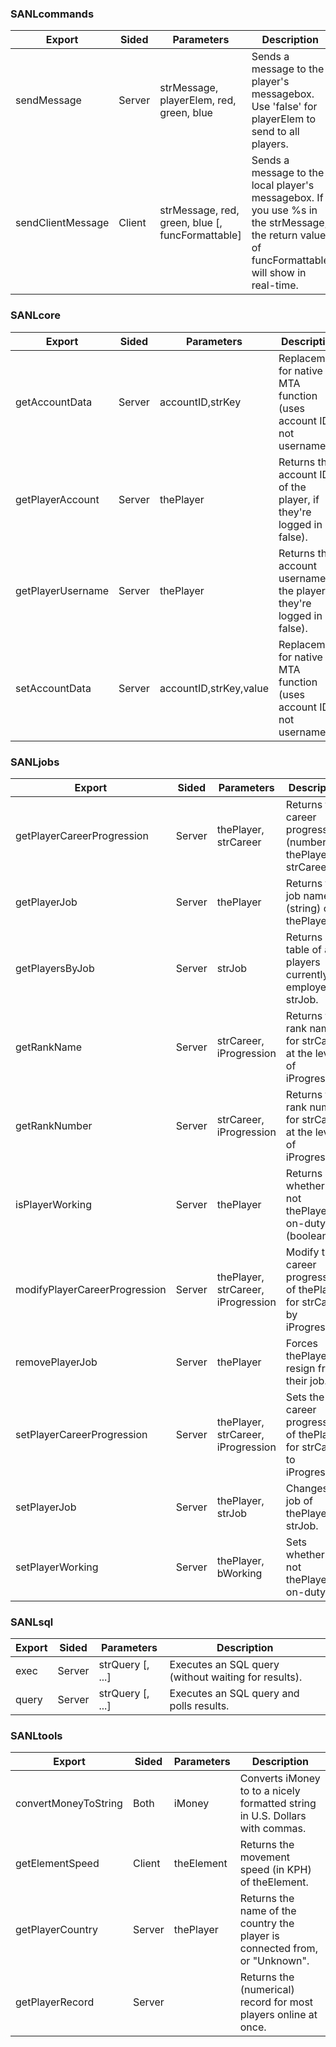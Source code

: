 ### SANLcommands
|Export|Sided|Parameters|Description|
|---|---|---|---|
|sendMessage|Server|strMessage, playerElem, red, green, blue|Sends a message to the player's messagebox. Use 'false' for playerElem to send to all players.|
|sendClientMessage|Client|strMessage, red, green, blue [, funcFormattable]|Sends a message to the local player's messagebox. If you use %s in the strMessage, the return value of funcFormattable will show in real-time.|

### SANLcore
|Export|Sided|Parameters|Description|
|---|---|---|---|
|getAccountData|Server|accountID,strKey|Replacement for native MTA function (uses account ID, not username).|
|getPlayerAccount|Server|thePlayer|Returns the account ID of the player, if they're logged in (or false).|
|getPlayerUsername|Server|thePlayer|Returns the account username of the player, if they're logged in (or false).|
|setAccountData|Server|accountID,strKey,value|Replacement for native MTA function (uses account ID, not username).|

### SANLjobs
|Export|Sided|Parameters|Description|
|---|---|---|---|
|getPlayerCareerProgression|Server|thePlayer, strCareer|Returns the career progression (number) of thePlayer for strCareer.|
|getPlayerJob|Server|thePlayer|Returns the job name (string) of thePlayer.|
|getPlayersByJob|Server|strJob|Returns a table of all players currently employed as strJob.|
|getRankName|Server|strCareer, iProgression|Returns the rank name for strCareer at the level of iProgression.|
|getRankNumber|Server|strCareer, iProgression|Returns the rank number for strCareer at the level of iProgression.|
|isPlayerWorking|Server|thePlayer|Returns whether or not thePlayer is on-duty (boolean).|
|modifyPlayerCareerProgression|Server|thePlayer, strCareer, iProgression|Modify the career progression of thePlayer for strCareer by iProgresion.|
|removePlayerJob|Server|thePlayer|Forces thePlayer to resign from their job.|
|setPlayerCareerProgression|Server|thePlayer, strCareer, iProgression|Sets the career progression of thePlayer for strCareer to iProgression.|
|setPlayerJob|Server|thePlayer, strJob|Changes the job of thePlayer to strJob.|
|setPlayerWorking|Server|thePlayer, bWorking|Sets whether or not thePlayer is on-duty.|

### SANLsql
|Export|Sided|Parameters|Description|
|---|---|---|---|
|exec|Server|strQuery [, ...]|Executes an SQL query (without waiting for results).|
|query|Server|strQuery [, ...]|Executes an SQL query and polls results.|

### SANLtools
|Export|Sided|Parameters|Description|
|---|---|---|---|
|convertMoneyToString|Both|iMoney|Converts iMoney to to a nicely formatted string in U.S. Dollars with commas.|
|getElementSpeed|Client|theElement|Returns the movement speed (in KPH) of theElement.|
|getPlayerCountry|Server|thePlayer|Returns the name of the country the player is connected from, or "Unknown".|
|getPlayerRecord|Server||Returns the (numerical) record for most players online at once.|
